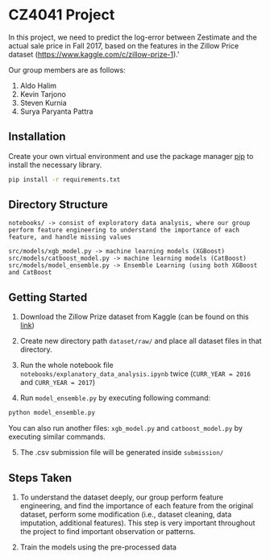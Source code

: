# CZ4041 Project

In this project, we need to predict the log-error between Zestimate and the actual sale price in Fall 2017, based on the features in the Zillow Price dataset (https://www.kaggle.com/c/zillow-prize-1).'

Our group members are as follows: 
1. Aldo Halim
2. Kevin Tarjono
3. Steven Kurnia
4. Surya Paryanta Pattra 

## Installation

Create your own virtual environment and use the package manager [pip](https://pip.pypa.io/en/stable/) to install the necessary library.

```bash
pip install -r requirements.txt
```

## Directory Structure

```
notebooks/ -> consist of exploratory data analysis, where our group perform feature engineering to understand the importance of each feature, and handle missing values

src/models/xgb_model.py -> machine learning models (XGBoost)
src/models/catboost_model.py -> machine learning models (CatBoost)
src/models/model_ensemble.py -> Ensemble Learning (using both XGBoost and CatBoost
```

## Getting Started

1. Download the Zillow Prize dataset from Kaggle (can be found on this [link](https://www.kaggle.com/c/zillow-prize-1/data))

2. Create new directory path ```dataset/raw/``` and place all dataset files in that directory.

3. Run the whole notebook file ```notebooks/explanatory_data_analysis.ipynb``` twice (```CURR_YEAR = 2016``` and ```CURR_YEAR = 2017```)

4. Run ```model_ensemble.py``` by executing following command:
```bash
python model_ensemble.py
```
You can also run another files: ```xgb_model.py``` and ```catboost_model.py``` by executing similar commands.

5. The .csv submission file will be generated inside ```submission/```

## Steps Taken
1. To understand the dataset deeply, our group perform feature engineering, and find the importance of each feature from the original dataset, perform some modification (i.e., dataset cleaning, data imputation, additional features). This step is very important throughout the project to find important observation or patterns.

2. Train the models using the pre-processed data
